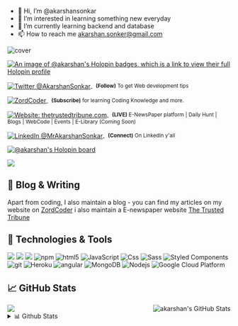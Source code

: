 - 👋 Hi, I’m @akarshansonkar
- 👀 I’m interested in learning something new everyday 
- 🌱 I’m currently learning backend and database
- 📫 How to reach me akarshan.sonker@gmail.com

<img alt="cover" src="https://cdn.hashnode.com/res/hashnode/image/upload/v1674204697879/e21c4812-07db-4a55-aaf3-87b2fa451655.png?auto=compress,format&format=webp">

[![An image of @akarshan's Holopin badges, which is a link to view their full Holopin profile](https://holopin.me/akarshan)](https://holopin.io/@akarshan)



<div align="left">
	<p>
		<a href="https://twitter.com/sonkar_aka75103">
			<img alt="Twitter @AkarshanSonkar" align="center" src="https://img.shields.io/badge/-%40AkarshanSonkar-blue" />
		</a>&nbsp;
		<small>
			<strong>(Follow)</strong> To get Web development tips
		</small>
	</p>
	<p>
		<a href="https://zordcoder.live/">
			<img alt="ZordCoder" align="center" src="https://img.shields.io/badge/-ZordCoder-blue" />
		</a>&nbsp;
		<small>
			<strong>(Subscribe)</strong> for learning Coding Knowledge and more.
		</small>
	</p>
	<p>
		<a href="[thetrustedtribune.com](https://www.thetrustedtribune.com/)">
			<img alt="Website: thetrustedtribune.com" align="center" src="https://img.shields.io/badge/-The%20Trusted%20Tribune-blue" />
		</a>&nbsp;
		<small>
			<strong>(LIVE)</strong> E-NewsPaper platform | Daily Hunt | Blogs | WebCode | Events | E-Library (Coming Soon)
		</small>
	</p>
	<p>
		<a href="https://www.linkedin.com/in/akarshan-sonkar-a101301a1/">
			<img alt="LinkedIn @MrAkarshanSonkar" align="center" 
src="https://img.shields.io/badge/-Linkedin-blue" />
		</a>&nbsp;
		<small>
			<strong>(Connect)</strong> On LinkedIn y'all
		</small>
	</p>
</div>

[![@akarshan's Holopin board](https://holopin.me/akarshan)](https://holopin.io/@akarshan)




![](https://github.com/akarshansonkar)

[s]: https://github.com/akarshansonkar

[g]: https://github.com/akarshansonkar


## 🎉 Blog & Writing

Apart from coding, I also maintain a blog - you can find my articles on my website  on [ZordCoder](https://www.zordcoder.live)
i also maintain a E-newspaper website [The Trusted Tribune](thetrustedtribune.com)

## 🔧 Technologies & Tools

![](https://img.shields.io/badge/Code-Python-informational?style=flat&logo=python&logoColor=white&color=2bbc8a)
![](https://img.shields.io/badge/Code-JavaScript-informational?style=flat&logo=javascript&logoColor=white&color=2bbc8a)
![](https://img.shields.io/badge/Node%20JS-Node%20Js-green?style=flat&logo=nodejs&logoColor=white&color=2bbc8a)
 <img alt="npm" src="https://img.shields.io/badge/-NPM-CB3837?style=flat-square&logo=npm&logoColor=white" />
  <img alt="html5" src="https://img.shields.io/badge/-HTML5-E34F26?style=flat-square&logo=html5&logoColor=white" />
  <img alt="JavaScript" src="https://img.shields.io/badge/JavaScript-323330?style=flat-square&logo=javascript&logoColor=F7DF1E" />
  <img alt="Css" src="https://img.shields.io/badge/CSS-239120?&style=flat-square&logo=css3&logoColor=white" />
  <img alt="Sass" src="https://img.shields.io/badge/-Sass-CC6699?style=flat-square&logo=sass&logoColor=white" />
  <img alt="Styled Components" src="https://img.shields.io/badge/-Styled_Components-db7092?style=flat-square&logo=styled-components&logoColor=white" />
  <img alt="git" src="https://img.shields.io/badge/-Git-F05032?style=flat-square&logo=git&logoColor=white" />
  <img alt="Heroku" src="https://img.shields.io/badge/-Heroku-430098?style=flat-square&logo=heroku&logoColor=white" />
  <img alt="angular" src="https://img.shields.io/badge/-Angular-DD0031?style=flat-square&logo=angular&logoColor=white" />
  <img alt="MongoDB" src="https://img.shields.io/badge/-MongoDB-13aa52?style=flat-square&logo=mongodb&logoColor=white" />
  <img alt="Nodejs" src="https://img.shields.io/badge/-Nodejs-43853d?style=flat-square&logo=Node.js&logoColor=white" />
  <img alt="Google Cloud Platform" src="https://img.shields.io/badge/-Google_Cloud_Platform-1a73e8?style=flat-square&logo=google-cloud&logoColor=white" />



## &#x1f4c8; GitHub Stats

<a href="https://github.com/akarshansonkar">
  <img align="center" src="https://github-readme-stats.vercel.app/api/top-langs/?username=akarshansonkar&hide=css,html,tex&title_color=ffffff&text_color=c9cacc&icon_color=2bbc8a&bg_color=1d1f21" />
</a>
<a href="https://github.com/akarshansonkar">
  <img align="right" src="https://github-readme-stats.vercel.app/api?username=akarshansonkar&show_icons=true&line_height=27&count_private=true&title_color=ffffff&text_color=c9cacc&icon_color=2bbc8a&bg_color=1d1f21" alt="akarshan's GitHub Stats" />
</a>




   



[2.1]: http://i.imgur.com/0o48UoR.png (github icon with padding)



[2.2]: http://i.imgur.com/9I6NRUm.png (github icon without padding)
[3.2]: https://raw.githubusercontent.com/MartinHeinz/MartinHeinz/master/linkedin-3-16.png (LinkedIn icon without padding)




[2]: https://github.com/akarshansonkar
[3]: https://www.linkedin.com/in/akarshan-sonkar-a101301a1/


 <details>
<summary>📊 Github Stats</summary>

<p align="center"> <img src="https://github-readme-stats.vercel.app/api?username=akarshansonkar&show_icons=true&theme=gotham" alt="Akarshan Sonkar | Stats" />




